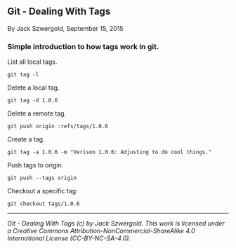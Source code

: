 ## Git - Dealing With Tags

By Jack Szwergold, September 15, 2015

### Simple introduction to how tags work in git.

List all local tags.

    git tag -l

Delete a local tag.

    git tag -d 1.0.6

Delete a remote tag.

    git push origin :refs/tags/1.0.6

Create a tag.

    git tag -a 1.0.6 -m "Verison 1.0.6: Adjusting to do cool things."

Push tags to origin.

    git push --tags origin

Checkout a specific tag:

    git checkout tags/1.0.6

***

*Git - Dealing With Tags (c) by Jack Szwergold. This work is licensed under a Creative Commons Attribution-NonCommercial-ShareAlike 4.0 International License (CC-BY-NC-SA-4.0).*